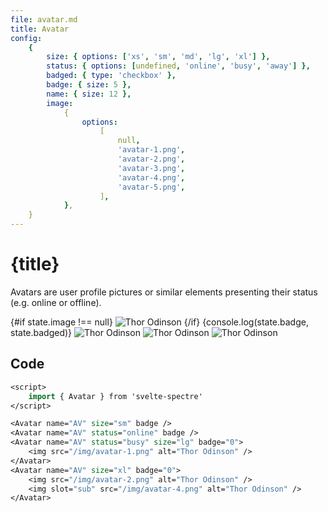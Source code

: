```yaml
---
file: avatar.md
title: Avatar
config:
    {
        size: { options: ['xs', 'sm', 'md', 'lg', 'xl'] },
        status: { options: [undefined, 'online', 'busy', 'away'] },
        badged: { type: 'checkbox' },
        badge: { size: 5 },
        name: { size: 12 },
        image:
            {
                options:
                    [
                        null,
                        'avatar-1.png',
                        'avatar-2.png',
                        'avatar-3.png',
                        'avatar-4.png',
                        'avatar-5.png',
                    ],
            },
    }
---
```


<script>
    import { Avatar } from '$lib'
    import Knobs from '../_knobs.svelte'

    let state = { size: 'md', status: 'online', name: 'Albert Einstein', image: null, badge: '0', badged: true }
    // $: state.badged = state.badged ? true : false
</script>

# {title}

Avatars are user profile pictures or similar elements presenting their status (e.g. online or offline).

<p>
    <Avatar name="AV" size="sm" badge />
    <Avatar name={state.name} status={state.status} size={state.size} badge={state.badged}>
        {#if state.image !== null}
            <img src="/sveltekit/img/{state.image}" alt="Thor Odinson" />
        {/if}
    </Avatar>
    {console.log(state.badge, state.badged)}
    <Avatar name="AV" status="busy" size="lg" badge="0">
        <img src="/sveltekit/img/avatar-1.png" alt="Thor Odinson" />
    </Avatar>
    <Avatar name="AV" size="xl" badge="0">
        <img src="/sveltekit/img/avatar-2.png" alt="Thor Odinson" />
        <img slot="sub" src="/sveltekit/img/avatar-3.png" alt="Thor Odinson" />
    </Avatar>
</p>

<p>
    <Knobs bind:state={state} {config}/>
</p>

## Code

```sv
<script>
    import { Avatar } from 'svelte-spectre'
</script>

<Avatar name="AV" size="sm" badge />
<Avatar name="AV" status="online" badge />
<Avatar name="AV" status="busy" size="lg" badge="0">
    <img src="/img/avatar-1.png" alt="Thor Odinson" />
</Avatar>
<Avatar name="AV" size="xl" badge="0">
    <img src="/img/avatar-2.png" alt="Thor Odinson" />
    <img slot="sub" src="/img/avatar-4.png" alt="Thor Odinson" />
</Avatar>
```
